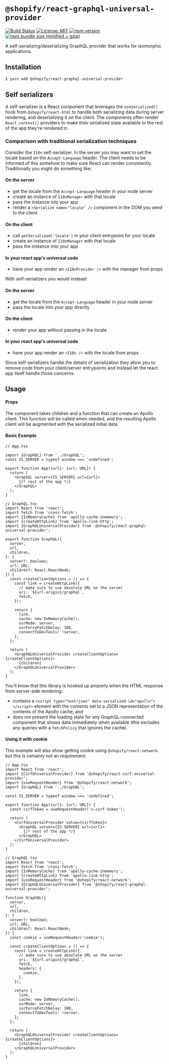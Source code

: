 # `@shopify/react-graphql-universal-provider`

[![Build Status](https://travis-ci.org/Shopify/quilt.svg?branch=master)](https://travis-ci.org/Shopify/quilt)
[![License: MIT](https://img.shields.io/badge/License-MIT-green.svg)](LICENSE.md) [![npm version](https://badge.fury.io/js/%40shopify%2Freact-graphql-universal-provider.svg)](https://badge.fury.io/js/%40shopify%2Freact-graphql-universal-provider.svg) [![npm bundle size (minified + gzip)](https://img.shields.io/bundlephobia/minzip/@shopify/react-graphql-universal-provider.svg)](https://img.shields.io/bundlephobia/minzip/@shopify/react-graphql-universal-provider.svg)

A self-serializing/deserializing GraphQL provider that works for isomorphic applications.

## Installation

```bash
$ yarn add @shopify/react-graphql-universal-provider
```

## Self serializers

A self-serializer is a React component that leverages the `useSerialized()` hook from `@shopify/react-html` to handle both serializing data during server rendering, and deserializing it on the client. The components often render `React.context()` providers to make their serialized state available to the rest of the app they're rendered in.

### Comparison with traditional serialization techniques

Consider the `I18n` self-serializer. In the server you may want to set the locale based on the `Accept-Language` header. The client needs to be informed of this somehow to make sure React can render consistently. Traditionally you might do something like:

#### On the server

- get the locale from the `Accept-Language` header in your node server
- create an instance of `I18nManager` with that locale
- pass the instance into your app
- render a `<Serialize name="locale" />` component in the DOM you send to the client

#### On the client

- call `getSerialized('locale')` in your client entrypoint for your locale
- create an instance of `I18nManager` with that locale
- pass the instance into your app

#### In your react app's universal code

- have your app render an `<I18nProvider />` with the manager from props

With self-serializers you would instead:

#### On the server

- get the locale from the `Accept-Language` header in your node server
- pass the locale into your app directly

#### On the client

- render your app without passing in the locale

#### In your react app's universal code

- have your app render an `<I18n />` with the locale from props

Since self-serializers handle the details of serialization they allow you to remove code from your client/server entrypoints and instead let the react app itself handle those concerns.

## Usage

#### Props

The component takes children and a function that can create an Apollo client. This function will be called when needed, and the resulting Apollo client will be augmented with the serialized initial data.

#### Basic Example

```tsx
// App.tsx

import {GraphQL} from '../GraphQL';
const IS_SERVER = typeof window === 'undefined';

export function App({url}: {url: URL}) {
  return (
    <GraphQL server={IS_SERVER} url={url}>
      {/* rest of the app */}
    </GraphQL>
  );
}
```

```tsx
// GraphQL.tsx
import React from 'react';
import fetch from 'cross-fetch';
import {InMemoryCache} from 'apollo-cache-inmemory';
import {createHttpLink} from 'apollo-link-http';
import {GraphQLUniversalProvider} from '@shopify/react-graphql-universal-provider';

export function GraphQL({
  server,
  url,
  children,
}: {
  server?: boolean;
  url: URL;
  children?: React.ReactNode;
}) {
  const createClientOptions = () => {
    const link = createHttpLink({
      // make sure to use absolute URL on the server
      uri: `${url.origin}/graphql`,
      fetch,
    });

    return {
      link,
      cache: new InMemoryCache(),
      ssrMode: server,
      ssrForceFetchDelay: 100,
      connectToDevTools: !server,
    };
  };

  return (
    <GraphQLUniversalProvider createClientOptions={createClientOptions}>
      {children}
    </GraphQLUniversalProvider>
  );
}
```

You’ll know that this library is hooked up properly when the HTML response from server-side rendering:

- contains a `<script type="text/json" data-serialized-id="apollo"></script>` element with the contents set to a JSON representation of the contents of the Apollo cache, and
- does not present the loading state for any GraphQL-connected component that shows data immediately when available (this excludes any queries with a `fetchPolicy` that ignores the cache).

#### Using it with cookie

This example will also show getting cookie using `@shopify/react-network` but this is certainly not an requirement.

```tsx
// App.tsx
import React from 'react';
import {CsrfUniversalProvider} from '@shopify/react-csrf-universal-provider';
import {useRequestHeader} from '@shopify/react-network';
import {GraphQL} from '../GraphQL';

const IS_SERVER = typeof window === 'undefined';

export function App({url}: {url: URL}) {
  const csrfToken = useRequestHeader('x-csrf-token');

  return (
    <CsrfUniversalProvider value={csrfToken}>
      <GraphQL server={IS_SERVER} url={url}>
        {/* rest of the app */}
      </GraphQL>
    </CsrfUniversalProvider>
  );
}
```

```tsx
// GraphQL.tsx
import React from 'react';
import fetch from 'cross-fetch';
import {InMemoryCache} from 'apollo-cache-inmemory';
import {createHttpLink} from 'apollo-link-http';
import {useRequestHeader} from '@shopify/react-network';
import {GraphQLUniversalProvider} from '@shopify/react-graphql-universal-provider';

function GraphQL({
  server,
  url,
  children,
}: {
  server?: boolean;
  url: URL;
  children?: React.ReactNode;
}) {
  const cookie = useRequestHeader('cookie');

  const createClientOptions = () => {
    const link = createHttpLink({
      // make sure to use absolute URL on the server
      uri: `${url.origin}/graphql`,
      fetch,
      headers: {
        cookie,
      },
    });

    return {
      link,
      cache: new InMemoryCache(),
      ssrMode: server,
      ssrForceFetchDelay: 100,
      connectToDevTools: !server,
    };
  };

  return (
    <GraphQLUniversalProvider createClientOptions={createClientOptions}>
      {children}
    </GraphQLUniversalProvider>
  );
}
```
